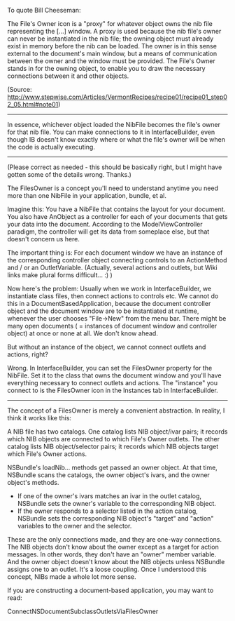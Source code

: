 

To quote Bill Cheeseman:

The File's Owner icon is a "proxy" for whatever object owns the nib file representing the [...] window. A proxy is used because the nib file's owner can never be instantiated in the nib file; the owning object must already exist in memory before the nib can be loaded. The owner is in this sense external to the document's main window, but a means of communication between the owner and the window must be provided. The File's Owner stands in for the owning object, to enable you to draw the necessary connections between it and other objects.

(Source: http://www.stepwise.com/Articles/VermontRecipes/recipe01/recipe01_step02_05.html#note01)

----

In essence, whichever object loaded the NibFile becomes the file's owner for that nib file.  You can make connections to it in InterfaceBuilder, even though IB doesn't know exactly where or what the file's owner will be when the code is actually executing. 

----

(Please correct as needed - this should be basically right, but I might have gotten some of the details wrong. Thanks.)

The FilesOwner is a concept you'll need to understand anytime you need more than one NibFile in your application, bundle, et al.

Imagine this: 
You have a NibFile that contains the layout for your document. You also have AnObject as a controller for each of your documents that gets your data into the document. According to the ModelViewController paradigm, the controller will get its data from someplace else, but that doesn't concern us here.

The important thing is: For each document window we have an instance of the corresponding controller object connecting controls to an ActionMethod and / or an OutletVariable. (Actually, several actions and outlets, but Wiki links make plural forms difficult... :) )

Now here's the problem: Usually when we work in InterfaceBuilder, we instantiate class files, then connect actions to controls etc. We cannot do this in a DocumentBasedApplication, because the document controller object and the document window are to be instantiated at runtime, whenever the user chooses "File->New" from the menu bar. There might be many open documents ( = instances of document window and controller object) at once or none at all. We don't know ahead.

But without an instance of the object, we cannot connect outlets and actions, right?

Wrong. In InterfaceBuilder, you can set the FilesOwner property for the NibFile. Set it to the class that owns the document window and you'll have everything necessary to connect outlets and actions. The "instance" you connect to is the FilesOwner icon in the Instances tab in InterfaceBuilder.

----

The concept of a FilesOwner is merely a convenient abstraction. In reality, I think it works like this:

A NIB file has two catalogs. One catalog lists NIB object/ivar pairs; it records which NIB objects are connected to which File's Owner outlets. The other catalog lists NIB object/selector pairs; it records which NIB objects target which File's Owner actions.

NSBundle's loadNib... methods get passed an owner object. At that time, NSBundle scans the catalogs, the owner object's ivars, and the owner object's methods.


* If one of the owner's ivars matches an ivar in the outlet catalog, NSBundle sets the owner's variable to the corresponding NIB object.
* If the owner responds to a selector listed in the action catalog, NSBundle sets the corresponding NIB object's "target" and "action" variables to the owner and the selector.


These are the only connections made, and they are one-way connections. The NIB objects don't know about the owner except as a target for action messages. In other words, they don't have an "owner" member variable. And the owner object doesn't know about the NIB objects unless NSBundle assigns one to an outlet. It's a loose coupling. Once I understood this concept, NIBs made a whole lot more sense.

If you are constructing a document-based application, you may want to read:

ConnectNSDocumentSubclassOutletsViaFilesOwner
